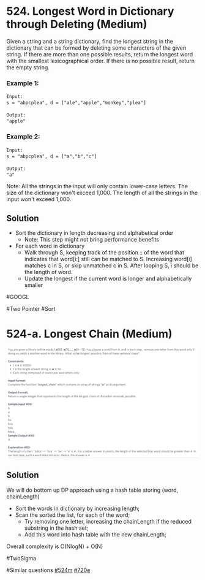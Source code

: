 # 524. Longest Word in Dictionary through Deleting (Medium)

Given a string and a string dictionary, find the longest string in the dictionary that can be formed by deleting some characters of the given string. If there are more than one possible results, return the longest word with the smallest lexicographical order. If there is no possible result, return the empty string.

### Example 1:
```
Input:
s = "abpcplea", d = ["ale","apple","monkey","plea"]

Output: 
"apple"
```

### Example 2:
```
Input:
s = "abpcplea", d = ["a","b","c"]

Output: 
"a"
```
Note:
All the strings in the input will only contain lower-case letters.
The size of the dictionary won't exceed 1,000.
The length of all the strings in the input won't exceed 1,000.

## Solution
- Sort the dictionary in length decreasing and alphabetical order 
  - Note: This step might not bring performance benefits
- For each word in dictionary
  - Walk through S, keeping track of the position `i` of the word that indicates that word[i:] still can be matched to S. Increasing word[i] matches c in S, or skip unmatched c in S. After looping S, i should be the length of word.
  - Update the longest if the current word is longer and alphabetically smaller

#GOOGL

#Two Pointer #Sort


# 524-a. Longest Chain (Medium)
![TwoSigma](TwoSigma.jpg)

## Solution
We will do bottom up DP approach using a hash table storing (word, chainLength)
- Sort the words in dictionary by increasing length;
- Scan the sorted the list, for each of the word;
  - Try removing one letter, increasing the chainLength if the reduced substring in the hash set;
  - Add this word into hash table with the new chainLength;

Overall complexity is O(NlogN) + O(N)

#TwoSigma

#Similar questions [#524m](../p524m/README.md) [#720e](../p720e/README.md)
